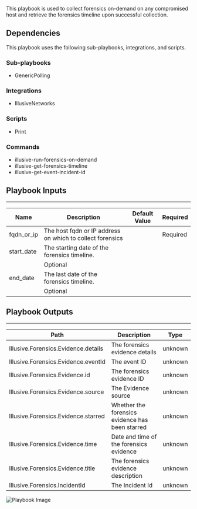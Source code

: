 This playbook is used to collect forensics on-demand on any compromised host and retrieve the forensics timeline upon successful collection.

## Dependencies
This playbook uses the following sub-playbooks, integrations, and scripts.

### Sub-playbooks
* GenericPolling

### Integrations
* IllusiveNetworks

### Scripts
* Print

### Commands
* illusive-run-forensics-on-demand
* illusive-get-forensics-timeline
* illusive-get-event-incident-id

## Playbook Inputs
---

| **Name** | **Description** | **Default Value** | **Required** |
| --- | --- | --- | --- |
| fqdn_or_ip  | The host fqdn or IP address on which to collect forensics |  | Required |
| start_date | The starting date of the forensics timeline.
 |  | Optional |
| end_date | The last date of the forensics timeline.
 |  | Optional |

## Playbook Outputs
---

| **Path** | **Description** | **Type** |
| --- | --- | --- |
| Illusive.Forensics.Evidence.details | The forensics evidence details | unknown |
| Illusive.Forensics.Evidence.eventId | The event ID | unknown |
| Illusive.Forensics.Evidence.id | The forensics evidence ID | unknown |
| Illusive.Forensics.Evidence.source | The Evidence source | unknown |
| Illusive.Forensics.Evidence.starred | Whether the forensics evidence has been starred | unknown |
| Illusive.Forensics.Evidence.time | Date and time of the forensics evidence  | unknown |
| Illusive.Forensics.Evidence.title | The forensics evidence description | unknown |
| Illusive.Forensics.IncidentId | The Incident Id | unknown |

![Playbook Image](../../doc_files/Illusive-Collect-Forensics-On-Demand.png)